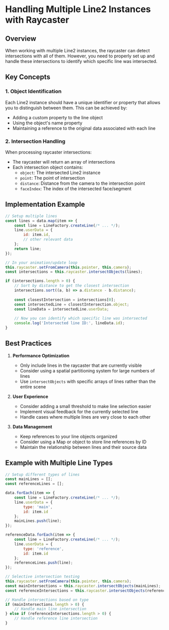 # Handling Multiple Line2 Instances with Raycaster

## Overview
When working with multiple Line2 instances, the raycaster can detect intersections with all of them. However, you need to properly set up and handle these intersections to identify which specific line was intersected.

## Key Concepts

### 1. Object Identification
Each Line2 instance should have a unique identifier or property that allows you to distinguish between them. This can be achieved by:
- Adding a custom property to the line object
- Using the object's name property
- Maintaining a reference to the original data associated with each line

### 2. Intersection Handling
When processing raycaster intersections:
- The raycaster will return an array of intersections
- Each intersection object contains:
  - `object`: The intersected Line2 instance
  - `point`: The point of intersection
  - `distance`: Distance from the camera to the intersection point
  - `faceIndex`: The index of the intersected face/segment

## Implementation Example

```javascript
// Setup multiple lines
const lines = data.map(item => {
    const line = LineFactory.createLine(/* ... */);
    line.userData = {
        id: item.id,
        // other relevant data
    };
    return line;
});

// In your animation/update loop
this.raycaster.setFromCamera(this.pointer, this.camera);
const intersections = this.raycaster.intersectObjects(lines);

if (intersections.length > 0) {
    // Sort by distance to get the closest intersection
    intersections.sort((a, b) => a.distance - b.distance);
    
    const closestIntersection = intersections[0];
    const intersectedLine = closestIntersection.object;
    const lineData = intersectedLine.userData;
    
    // Now you can identify which specific line was intersected
    console.log('Intersected line ID:', lineData.id);
}
```

## Best Practices

1. **Performance Optimization**
   - Only include lines in the raycaster that are currently visible
   - Consider using a spatial partitioning system for large numbers of lines
   - Use `intersectObjects` with specific arrays of lines rather than the entire scene

2. **User Experience**
   - Consider adding a small threshold to make line selection easier
   - Implement visual feedback for the currently selected line
   - Handle cases where multiple lines are very close to each other

3. **Data Management**
   - Keep references to your line objects organized
   - Consider using a Map or object to store line references by ID
   - Maintain the relationship between lines and their source data

## Example with Multiple Line Types

```javascript
// Setup different types of lines
const mainLines = [];
const referenceLines = [];

data.forEach(item => {
    const line = LineFactory.createLine(/* ... */);
    line.userData = {
        type: 'main',
        id: item.id
    };
    mainLines.push(line);
});

referenceData.forEach(item => {
    const line = LineFactory.createLine(/* ... */);
    line.userData = {
        type: 'reference',
        id: item.id
    };
    referenceLines.push(line);
});

// Selective intersection testing
this.raycaster.setFromCamera(this.pointer, this.camera);
const mainIntersections = this.raycaster.intersectObjects(mainLines);
const referenceIntersections = this.raycaster.intersectObjects(referenceLines);

// Handle intersections based on type
if (mainIntersections.length > 0) {
    // Handle main line intersection
} else if (referenceIntersections.length > 0) {
    // Handle reference line intersection
}
``` 